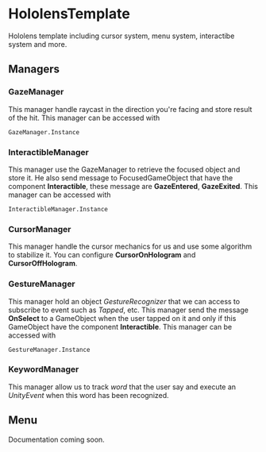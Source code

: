 # HololensTemplate

Hololens template including cursor system, menu system, interactibe system and more.

## Managers

### GazeManager

This manager handle raycast in the direction you're facing and store result of the hit. This manager can be accessed with
```code
GazeManager.Instance
```

### InteractibleManager

This manager use the GazeManager to retrieve the focused object and store it. He also send message to FocusedGameObject that have the component **Interactible**, these message are **GazeEntered**, **GazeExited**.
This manager can be accessed with
```code
InteractibleManager.Instance
```

### CursorManager

This manager handle the cursor mechanics for us and use some algorithm to stabilize it. You can configure **CursorOnHologram** and **CursorOffHologram**.

### GestureManager

This manager hold an object *GestureRecognizer* that we can access to subscribe to event such as *Tapped*, etc. This manager send the message **OnSelect** to a GameObject when the user tapped on it and only if this GameObject have the component **Interactible**.
This manager can be accessed with
```code
GestureManager.Instance
```

### KeywordManager

This manager allow us to track *word* that the user say and execute an *UnityEvent* when this word has been recognized.

## Menu

Documentation coming soon.
